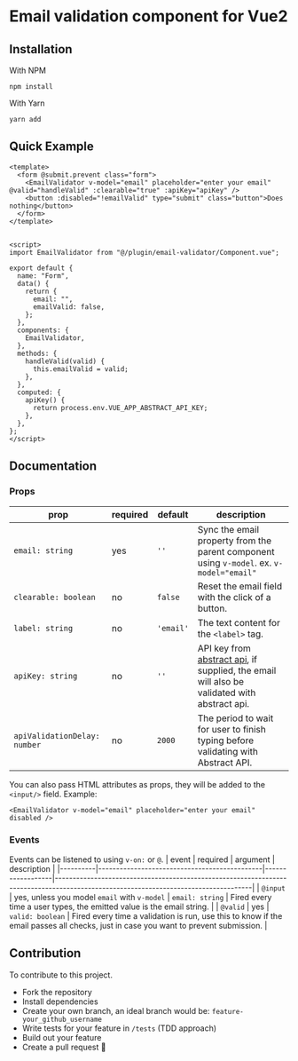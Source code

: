 # Email validation component for Vue2

## Installation
With NPM
```
npm install
```

With Yarn
```
yarn add
```

## Quick Example
```vue
<template>
  <form @submit.prevent class="form">
    <EmailValidator v-model="email" placeholder="enter your email" @valid="handleValid" :clearable="true" :apiKey="apiKey" />
    <button :disabled="!emailValid" type="submit" class="button">Does nothing</button>
  </form>
</template>


<script>
import EmailValidator from "@/plugin/email-validator/Component.vue";

export default {
  name: "Form",
  data() {
    return {
      email: "",
      emailValid: false,
    };
  },
  components: {
    EmailValidator,
  },
  methods: {
    handleValid(valid) {
      this.emailValid = valid;
    },
  },
  computed: {
    apiKey() {
      return process.env.VUE_APP_ABSTRACT_API_KEY;
    },
  },
};
</script>
```

## Documentation

### Props
| prop                         | required | default   | description                                                                                                                                                  |
|------------------------------|----------|-----------|--------------------------------------------------------------------------------------------------------------------------------------------------------------|
| `email: string`              | yes      | `''`      | Sync the email property from the parent component using `v-model`. ex. `v-model="email"`                                                                     |
| `clearable: boolean`         | no       | `false`   | Reset the email field with the click of a button.                                                                                                            |
| `label: string`              | no       | `'email'` | The text content for the `<label>` tag.                                                                                                                      |
| `apiKey: string`             | no       | `''`      | API key from [abstract api](https://www.abstractapi.com/email-verification-validation-api), if supplied, the email will also be validated with abstract api. |
| `apiValidationDelay: number` | no       | `2000`    | The period to wait for user to finish typing before validating with Abstract API.                                                                            |

You can also pass HTML attributes as props, they will be added to the `<input/>` field.
Example:

```vue
<EmailValidator v-model="email" placeholder="enter your email" disabled />
```

### Events
Events can be listened to using `v-on:` or `@`.
| event    | required                                     | argument         | description                                                                                                                         |
|----------|----------------------------------------------|------------------|-------------------------------------------------------------------------------------------------------------------------------------|
| `@input` | yes, unless you model `email` with `v-model` | `email: string`  | Fired every time a user types, the emitted value is the email string.                                                               |
| `@valid` | yes                                          | `valid: boolean` | Fired every time a validation is run, use this to know if the email passes all checks, just in case you want to prevent submission. |
## Contribution
To contribute to this project.

- Fork the repository
- Install dependencies
- Create your own branch, an ideal branch would be: `feature-your_github_username`
- Write tests for your feature in `/tests` (TDD approach)
- Build out your feature
- Create a pull request 🎉
